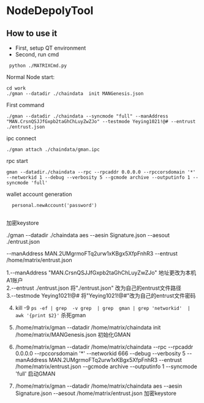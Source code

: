 # NodeDepolyTool
## How to use it
* First, setup QT environment
* Second, run cmd
```linux
 python ./MATRIXCmd.py
```
Normal Node start:
```
cd work
./gman --datadir ./chaindata  init MANGenesis.json 
```

First command  
```
./gman --datadir ./chaindata --syncmode "full" --manAddress "MAN.CrsnQSJJfGxpb2taGhChLuyZwZJo" --testmode Yeying1021!@# --entrust ./entrust.json   
```

ipc connect
```
./gman attach ./chaindata/gman.ipc
```
rpc start
```
gman --datadir./chaindata --rpc --rpcaddr 0.0.0.0 --rpccorsdomain '*' --networkid 1 --debug --verbosity 5 --gcmode archive --outputinfo 1 --syncmode 'full'    
```

wallet account generation
```
  personal.newAccount('password')
 
```

加密keystore  

./gman  --datadir ./chaindata aes --aesin Signature.json --aesout ./entrust.json  


 --manAddress MAN.2UMgrmoFTq2urw1xKBgx5XfpFnhR3 --entrust /home/matrix/entrust.json

1.--manAddress "MAN.CrsnQSJJfGxpb2taGhChLuyZwZJo" 地址更改为本机A1账户  
2.--entrust ./entrust.json 将"./entrust.json" 改为自己的entrust文件路径  
3.--testmode Yeying1021!@#  将"Yeying1021!@#"改为自己的entrust文件密码  

4. kill -9  `ps -ef | grep  -v grep  | grep  gman | grep 'networkid'  | awk '{print $2}'`   杀死gman  

5. /home/matrix/gman --datadir /home/matrix/chaindata  init /home/matrix/MANGenesis.json  初始化GMAN  

6. /home/matrix/gman --datadir /home/matrix/chaindata --rpc --rpcaddr 0.0.0.0 --rpccorsdomain '*' --networkid 666 --debug --verbosity 5 --manAddress MAN.2UMgrmoFTq2urw1xKBgx5XfpFnhR3 --entrust /home/matrix/entrust.json --gcmode archive --outputinfo 1 --syncmode 'full'  启动GMAN  

7. /home/matrix/gman  --datadir /home/matrix/chaindata aes --aesin Signature.json --aesout /home/matrix/entrust.json  加密keystore  
